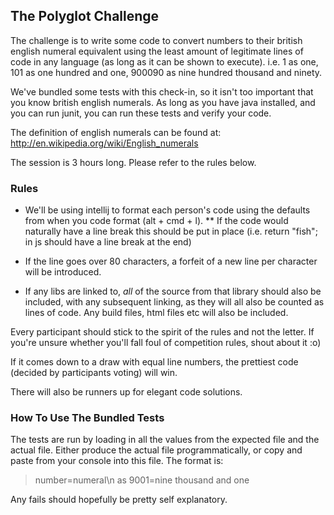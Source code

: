 ## The Polyglot Challenge ##

The challenge is to write some code to convert numbers to their british english numeral equivalent using the least
amount of legitimate lines of code in any language (as long as it can be shown to execute).
i.e. 1 as one, 101 as one hundred and one, 900090 as nine hundred thousand and ninety.

We've bundled some tests with this check-in, so it isn't too important that you know british english numerals.
As long as you have java installed, and you can run junit, you can run these tests and verify your code.

The definition of english numerals can be found at:
http://en.wikipedia.org/wiki/English_numerals

The session is 3 hours long.  Please refer to the rules below.



### Rules ###

* We'll be using intellij to format each person's code using the defaults from when you code format (alt + cmd + l).
**  If the code would naturally have a line break this should be put in place (i.e. return "fish"; in js should have a
    line break at the end)

* If the line goes over 80 characters, a forfeit of a new line per character will be introduced.

*   If any libs are linked to, _all_ of the source from that library should also be included, with any subsequent
    linking, as they will all also be counted as lines of code.  Any build files, html files etc will also be included.

Every participant should stick to the spirit of the rules and not the letter.
If you're unsure whether you'll fall foul of competition rules, shout about it :o)

If it comes down to a draw with equal line numbers, the prettiest code (decided by participants voting) will win.

There will also be runners up for elegant code solutions.




### How To Use The Bundled Tests ###

The tests are run by loading in all the values from the expected file and the actual file.
Either produce the actual file programmatically, or copy and paste from your console into this file.
The format is:
> number=numeral\n
> as
> 9001=nine thousand and one


Any fails should hopefully be pretty self explanatory.